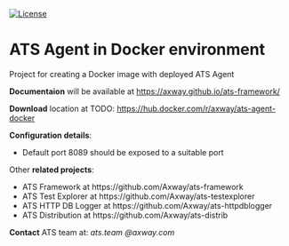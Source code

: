 [![License](https://img.shields.io/badge/License-Apache%202.0-blue.svg)](https://opensource.org/licenses/Apache-2.0)
# ATS Agent in Docker environment
Project for creating a Docker image with deployed ATS Agent

**Documentaion** will be available at https://axway.github.io/ats-framework/

**Download** location at TODO: https://hub.docker.com/r/axway/ats-agent-docker

**Configuration details**:
<ul>
  <li>Default port 8089 should be exposed to a suitable port</li>
</ul>

Other **related projects**:
<ul>
  <li>ATS Framework at https://github.com/Axway/ats-framework</li>
  <li>ATS Test Explorer at https://github.com/Axway/ats-testexplorer</li>
  <li>ATS HTTP DB Logger at https://github.com/Axway/ats-httpdblogger</li>
  <li>ATS Distribution at https://github.com/Axway/ats-distrib</li>
</ul>

**Contact** ATS team at: _ats.team_  _@axway.com_
